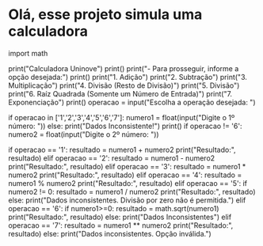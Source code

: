 # Olá, esse projeto simula uma calculadora
import math

print("Calculadora Uninove")
print()
print("- Para prosseguir, informe a opção desejada:")
print()
print("1. Adição")
print("2. Subtração")
print("3. Multiplicação")
print("4. Divisão (Resto de Divisão)")
print("5. Divisão")
print("6. Raíz Quadrada (Somente um Número de Entrada)")
print("7. Exponenciação")
print()
operacao = input("Escolha a operação desejada: ") 

if operacao in ['1','2','3','4','5','6','7']:
  numero1 = float(input("Digite o 1º número: "))
else:
  print("Dados Inconsistente!")
print()
if operacao != '6':
    numero2 = float(input("Digite o 2º número: "))

if operacao == '1':
    resultado = numero1 + numero2
    print("Resultado:", resultado)
elif operacao == '2':
    resultado = numero1 - numero2
    print("Resultado:", resultado)
elif operacao == '3':
    resultado = numero1 * numero2
    print("Resultado:", resultado)
elif operacao == '4':
    resultado = numero1 % numero2
    print("Resultado:", resultado)
elif operacao == '5':
    if numero2 != 0:
        resultado = numero1 / numero2
        print("Resultado:", resultado)
    else:
        print("Dados inconsistentes. Divisão por zero não é permitida.")
elif operacao == '6':
  if numero1>=0:
    resultado = math.sqrt(numero1)
    print("Resultado:", resultado)
  else:
    print("Dados Inconsistentes")
elif operacao == '7':
    resultado = numero1 ** numero2
    print("Resultado:", resultado)
else:
    print("Dados inconsistentes. Opção inválida.")
